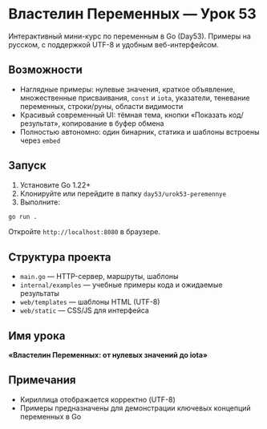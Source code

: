 # Властелин Переменных — Урок 53

Интерактивный мини-курс по переменным в Go (Day53). Примеры на русском, с поддержкой UTF-8 и удобным веб-интерфейсом.

## Возможности
- Наглядные примеры: нулевые значения, краткое объявление, множественные присваивания, `const` и `iota`, указатели, теневание переменных, строки/руны, области видимости
- Красивый современный UI: тёмная тема, кнопки «Показать код/результат», копирование в буфер обмена
- Полностью автономно: один бинарник, статика и шаблоны встроены через `embed`

## Запуск
1. Установите Go 1.22+
2. Клонируйте или перейдите в папку `day53/urok53-peremennye`
3. Выполните:

```bash
go run .
```

Откройте `http://localhost:8080` в браузере.

## Структура проекта
- `main.go` — HTTP-сервер, маршруты, шаблоны
- `internal/examples` — учебные примеры кода и ожидаемые результаты
- `web/templates` — шаблоны HTML (UTF-8)
- `web/static` — CSS/JS для интерфейса

## Имя урока
**«Властелин Переменных: от нулевых значений до iota»**

## Примечания
- Кириллица отображается корректно (UTF-8)
- Примеры предназначены для демонстрации ключевых концепций переменных в Go
